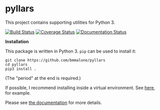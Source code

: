 # pyllars

This project contains supporting utilities for Python 3.

[![Build Status](https://travis-ci.org/bmmalone/pymisc-utils.svg?branch=dev)](https://travis-ci.org/bmmalone/pyllars)
[![Coverage Status](https://coveralls.io/repos/github/bmmalone/pymisc-utils/badge.svg?branch=dev)](https://coveralls.io/github/bmmalone/pyllars?branch=dev)
[![Documentation Status](https://readthedocs.org/projects/pymisc-utils/badge/?version=latest)](https://pyllars.readthedocs.io/en/latest/?badge=latest)

**Installation**

This package is written in Python 3. `pip` can be used to install it:

```
git clone https://github.com/bmmalone/pyllars
cd pyllars
pip3 install .
```

(The "period" at the end is required.)

If possible, I recommend installing inside a virtual environment. See 
[here](http://www.simononsoftware.com/virtualenv-tutorial-part-2/>), for example.

Please see [the documentation](https://pyllars.readthedocs.io/en/latest/index.html)
for more details.